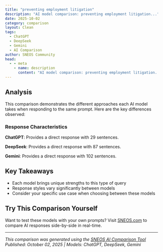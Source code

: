 ```yaml
---
title: "preventing employment litigation"
description: "AI model comparison: preventing employment litigation..."
date: 2025-10-02
category: comparison
layout: Clean
tags:
  - ChatGPT
  - DeepSeek
  - Gemini
  - AI Comparison
author: SNEOS Community
head:
  - - meta
    - name: description
      content: "AI model comparison: preventing employment litigation..."
---
```


<ChatComparison
  title="preventing employment litigation"
  prompt="preventing employment litigation"
  :responses='{
    "ChatGPT": "Preventing employment litigation is crucial for maintaining a positive workplace environment and avoiding costly legal disputes. Here are some key strategies employers can use:\n\n1. **Develop Clear Policies and Procedures**  \n   - Create comprehensive employee handbooks outlining workplace policies, code of conduct, anti-discrimination rules, harassment prevention, attendance, and performance expectations.  \n   - Ensure policies comply with federal, state, and local laws, including the Americans with Disabilities Act (ADA), Family and Medical Leave Act (FMLA), Equal Employment Opportunity (EEO) laws, and wage and hour laws.\n\n2. **Effective Training**  \n   - Provide regular training for managers and employees on workplace policies, anti-harassment and discrimination prevention, diversity and inclusion, and proper conflict resolution techniques.  \n   - Train supervisors on how to handle complaints and document employee issues properly.\n\n3. **Clear Communication**  \n   - Foster open communication between employees and management to address concerns early before they escalate.  \n   - Encourage employees to report issues or grievances without fear of retaliation.\n\n4. **Consistent Enforcement of Policies**  \n   - Apply workplace policies consistently to all employees to avoid claims of discrimination or favoritism.  \n   - Document disciplinary actions and ensure they are fair and well justified.\n\n5. **Thorough Hiring Practices**  \n   - Use fair and non-discriminatory hiring procedures.  \n   - Conduct background checks, verify references, and clearly define job roles and qualifications to avoid mismatches.\n\n6. **Proper Documentation**  \n   - Keep detailed records of employee performance, disciplinary actions, complaints, and investigations.  \n   - Documentation can be vital if litigation arises.\n\n7. **Promptly Address Complaints**  \n   - Investigate any complaints or allegations of harassment, discrimination, or wrongdoing promptly and confidentially.  \n   - Take corrective actions as necessary to resolve issues.\n\n8. **Use Employment Agreements When Appropriate**  \n   - Consider including arbitration agreements or non-compete clauses where legally permissible to manage disputes outside of court.\n\n9. **Consult Legal Counsel**  \n   - Regularly review policies and practices with an employment law attorney to ensure compliance and update as laws change.\n\n10. **Promote a Positive Workplace Culture**  \n    - Cultivate respect, diversity, inclusion, and teamwork to reduce workplace conflicts and enhance employee satisfaction.\n\nBy proactively implementing these strategies, employers can greatly reduce the risk of employment litigation and create a healthier, more productive workplace.",
    "DeepSeek": "Of course. Preventing employment litigation is a proactive, continuous process centered on building a fair, respectful, and well-documented workplace culture. It\u0027s far more cost-effective and less disruptive than defending against a lawsuit, even if you win.\n\nHere is a comprehensive guide to preventing employment litigation, broken down into key strategies.\n\n### 1. Foundational Policies \u0026 Documentation\n\nThis is your first line of defense. Clear, written policies set expectations and demonstrate good faith.\n\n*   **Develop a Robust Employee Handbook:** This is non-negotiable. It should be written in clear, simple language and include policies on:\n    *   **At-Will Employment:** A clear statement (where applicable) that employment is at-will.\n    *   **Anti-Discrimination and Harassment:** A strong, detailed policy that defines prohibited behavior, provides multiple reporting channels (including bypassing a supervisor), and guarantees no retaliation.\n    *   **Code of Conduct:** Expectations for professional behavior.\n    *   **Leave Policies:** Clear rules for FMLA, sick leave, vacation, and other time off.\n    *   **Performance Management:** How and when performance reviews are conducted.\n    *   **Social Media and Technology Use:** Guidelines for appropriate use of company resources and online conduct.\n    *   **Complaint Procedure:** A clear, step-by-step process for employees to raise concerns.\n*   **Require Signed Acknowledgments:** Have every employee sign a form acknowledging they have received, read, and understand the handbook. Keep this form in their personnel file.\n*   **Keep Accurate and Consistent Records:** Documentation is critical. Ensure all personnel files are complete and organized.\n    *   **Job Descriptions:** Accurate, up-to-date descriptions that outline essential functions.\n    *   **Performance Reviews:** Conduct them regularly and consistently across the organization. They should be honest, fair, and document both strengths and areas for improvement.\n    *   **Disciplinary Actions:** Document all verbal warnings, written warnings, and performance improvement plans (PIPs). Be specific about the behavior, the expected change, and the consequences of not improving.\n\n### 2. Strategic Hiring \u0026 Onboarding\n\nPrevention starts before an employee\u0027s first day.\n\n*   **Train Hiring Managers:** Ensure they understand what questions are illegal to ask (related to age, disability, family status, religion, etc.).\n*   **Standardize the Process:** Use a consistent set of job-related questions for all candidates for the same position.\n*   **Focus on Job-Related Criteria:** Base hiring decisions solely on skills, experience, and qualifications.\n*   **Careful Onboarding:** Use the onboarding process to reinforce company culture, values, and policies. Ensure new hires understand the complaint and anti-harassment procedures.\n\n### 3. Proactive Management \u0026 Training\n\nYour managers are your front line. Their actions can either prevent or trigger lawsuits.\n\n*   **Comprehensive Manager Training:** This is one of the most important investments you can make. Train managers on:\n    *   **Discrimination and Harassment Prevention:** They must be able to identify it, stop it, and know the reporting procedure.\n    *   **The FMLA, ADA, and Other Leave Laws:** Understanding interactive processes, reasonable accommodations, and leave entitlements.\n    *   **Effective Documentation:** How to write factual, non-emotional performance reviews and disciplinary memos.\n    *   **How to Avoid Retaliation:** This is a huge source of litigation. Managers must understand that any adverse action against an employee who made a complaint can be seen as retaliation.\n*   **Promote Consistent Application of Policies:** Enforce rules equally for everyone. Inconsistency can be evidence of discrimination.\n*   **Foster Open Communication:** Create an environment where employees feel comfortable bringing concerns to their manager or HR *before* they become formal complaints.\n\n### 4. Effective Performance Management \u0026 Discipline\n\nHow you handle underperformance and misconduct is critical.\n\n*   **Be Timely and Specific:** Address issues as they arise. Don\u0027t let problems fester. Documentation should be factual, not emotional (e.g., \u0022You were 30 minutes late on Monday, Tuesday, and Thursday\u0022 vs. \u0022You have a terrible attitude\u0022).\n*   **Use Progressive Discipline:** Where appropriate, follow a steps: verbal warning -\u003E written warning -\u003E final warning -\u003E termination. This demonstrates fairness and gives the employee a chance to correct the behavior.\n    *   *Exception:* For egregious misconduct (theft, violence, harassment), immediate termination may be appropriate.\n*   **Conduct Fair and Thorough Investigations:** When a complaint is made, investigate immediately.\n    *   Be neutral and objective.\n    *   Interview the complainant, the accused, and any relevant witnesses.\n    *   Document the investigation steps and findings.\n    *   Take appropriate, proportionate action based on the findings.\n\n### 5. Safe \u0026 Lawful Termination Process\n\nEven well-managed terminations carry risk, but you can minimize it.\n\n*   **Plan the Termination Meeting:** Have at least two company representatives present (e.g., the manager and an HR representative).\n*   **Be Brief, Factual, and Final:** State the decision clearly and concisely, citing the legitimate, non-discriminatory reason (e.g., \u0022We are terminating your employment due to continued performance issues despite the written warning and PIP on [date]\u0022).\n*   **Avoid Debates:** Do not get drawn into an argument. The decision is final.\n*   **Prepare the Final Paycheck:** Ensure you are in compliance with state laws regarding final pay (e.g., some states require immediate payment).\n*   **Consider a Separation Agreement:** For higher-risk terminations or to gain a full release of claims, you may offer a severance package in exchange for a signed separation agreement. **This must be drafted by an attorney.**\n\n### 6. Special Considerations \u0026 Legal Compliance\n\n*   **Wage and Hour Laws:** Misclassifying employees as exempt from overtime is a common and costly mistake. Audit your classifications and ensure non-exempt employees are paid for all hours worked, including overtime.\n*   **Reasonable Accommodation (ADA):** Engage in a good-faith \u0022interactive process\u0022 with employees who request accommodations for a disability.\n*   **Leave Laws (FMLA, State-Specific):** Track leave accurately and guarantee job restoration as required by law.\n*   **Consult an Employment Attorney:** Have a relationship with an employment lawyer for:\n    *   Reviewing your handbook and key policies.\n    *   Advising on high-risk situations (like a senior-level termination).\n    *   Conducting a periodic audit of your practices.\n\n---\n\n### The Golden Rule of Litigation Prevention\n\n**Treat employees with dignity, respect, and fairness.** Most lawsuits are filed by employees who feel they were treated unfairly, humiliated, or that no one listened to them. A culture of transparency and respect is your single most powerful shield against litigation.\n\nBy implementing these strategies, you create a defensive framework that not only minimizes legal risk but also builds a more positive, productive, and resilient organization.",
    "Gemini": "Preventing employment litigation is a crucial aspect of running a successful and legally compliant business. Here\u0027s a comprehensive guide to help you minimize your risk:\n\n**I. Foundation: Strong HR Policies and Practices**\n\n*   **Develop a Comprehensive Employee Handbook:**\n    *   Clearly define company policies, procedures, and expectations.\n    *   Cover topics such as:\n        *   Equal Employment Opportunity (EEO)\n        *   Anti-Discrimination and Harassment (including Sexual Harassment)\n        *   Diversity, Equity, and Inclusion (DEI)\n        *   Workplace Conduct\n        *   Code of Ethics\n        *   Performance Management\n        *   Compensation and Benefits\n        *   Leave Policies (e.g., sick leave, vacation, FMLA)\n        *   Attendance\n        *   Technology Use\n        *   Confidentiality\n        *   Employee Privacy\n        *   Disciplinary Procedures\n        *   Termination Policy (including At-Will statement where applicable and legally permissible)\n        *   Complaint Procedures\n        *   ADA Accommodation Policy\n    *   Regularly review and update the handbook to reflect changes in laws and company practices.\n    *   Have employees acknowledge receipt and understanding of the handbook in writing.\n\n*   **Consistent Application of Policies:**\n    *   Apply policies fairly and consistently across all employees, regardless of protected characteristics (race, religion, gender, age, disability, etc.).\n    *   Document all policy enforcement actions.\n    *   Train managers to consistently and fairly apply policies.\n\n*   **Establish Clear Hiring Practices:**\n    *   Job descriptions should be accurate and reflect essential job functions.\n    *   Avoid discriminatory language in job postings and during interviews.\n    *   Use structured interviews with pre-determined questions.\n    *   Focus on job-related qualifications and skills during the interview process.\n    *   Conduct thorough background checks (consistent with legal requirements and consent).\n    *   Maintain records of the hiring process.\n\n*   **Performance Management System:**\n    *   Implement a formal performance management system with regular feedback.\n    *   Provide timely and constructive feedback to employees.\n    *   Document performance issues and improvement plans.\n    *   Use performance reviews to set goals and expectations.\n    *   Base compensation and promotion decisions on performance.\n    *   Train managers on conducting effective performance reviews.\n\n**II. Key Areas of Risk Management**\n\n*   **Discrimination and Harassment Prevention:**\n    *   Conduct regular training for all employees, including managers, on anti-discrimination and anti-harassment policies.\n    *   Clearly define what constitutes harassment (including sexual harassment) and discrimination.\n    *   Establish a clear and effective complaint procedure.\n    *   Promptly and thoroughly investigate all complaints of discrimination or harassment.\n    *   Take appropriate corrective action when violations are found.\n    *   Create a culture of respect and inclusivity.\n\n*   **Wage and Hour Compliance:**\n    *   Accurately classify employees as exempt or non-exempt under the Fair Labor Standards Act (FLSA) and state laws.  Incorrect classification is a frequent source of litigation.\n    *   Pay employees minimum wage and overtime as required by law.\n    *   Maintain accurate time records.\n    *   Comply with state and local laws regarding meal and break periods.\n    *   Understand and correctly apply rules related to independent contractors vs. employees.  Misclassification can lead to significant penalties.\n\n*   **Leave Management (FMLA, ADA, State/Local Laws):**\n    *   Understand and comply with the Family and Medical Leave Act (FMLA) and applicable state leave laws.\n    *   Provide reasonable accommodations to employees with disabilities under the Americans with Disabilities Act (ADA).\n    *   Have a clear process for handling leave requests and accommodation requests.\n    *   Document all leave-related decisions.\n    *   Train managers on leave laws and accommodation requirements.\n    *   Return-to-work policies should be consistently applied and legally compliant.\n\n*   **Discipline and Termination:**\n    *   Follow a progressive discipline process (e.g., verbal warning, written warning, suspension, termination).\n    *   Document all disciplinary actions.\n    *   Ensure that discipline is based on legitimate, non-discriminatory reasons.\n    *   Conduct a thorough investigation before terminating an employee.\n    *   Offer severance agreements (with legal review) when appropriate.\n    *   Maintain consistent termination procedures.\n    *   Consult with legal counsel before terminating an employee if there are any concerns about potential legal claims.\n    *   Provide clear and consistent reasons for termination.\n\n*   **Employee Privacy:**\n    *   Comply with all applicable privacy laws (e.g., HIPAA, state privacy laws).\n    *   Have a clear policy on employee monitoring (e.g., video surveillance, email monitoring).\n    *   Protect employee personal information.\n\n*   **Workplace Safety:**\n    *   Comply with OSHA (Occupational Safety and Health Administration) regulations.\n    *   Provide a safe working environment.\n    *   Train employees on safety procedures.\n    *   Investigate workplace accidents and implement corrective actions.\n\n*   **Immigration Compliance:**\n    *   Verify employees\u0027 eligibility to work in the United States (I-9 compliance).\n    *   Comply with immigration laws and regulations.\n\n*   **Retaliation Prevention:**\n    *   Prohibit retaliation against employees who report discrimination, harassment, or other illegal activities.\n    *   Take all complaints of retaliation seriously.\n    *   Train managers on preventing retaliation.\n\n**III. Training and Communication**\n\n*   **Manager Training:**\n    *   Provide comprehensive training to managers on employment law, HR policies, and best practices.\n    *   Train managers on how to handle employee complaints, conduct investigations, and manage performance.\n    *   Regularly update manager training to reflect changes in the law.\n*   **Employee Training:**\n    *   Provide training to all employees on company policies, anti-discrimination, anti-harassment, and other relevant topics.\n*   **Open Communication:**\n    *   Encourage open communication between employees and management.\n    *   Establish channels for employees to raise concerns and report issues.\n    *   Create a culture of transparency and accountability.\n\n**IV. Documentation and Recordkeeping**\n\n*   **Maintain Accurate Records:**\n    *   Keep thorough and accurate records of all employment-related matters, including:\n        *   Job descriptions\n        *   Applications\n        *   Interview notes\n        *   Performance reviews\n        *   Disciplinary actions\n        *   Termination records\n        *   Leave requests\n        *   Accommodation requests\n        *   Wage and hour records\n        *   Training records\n        *   Complaint investigations\n    *   Retain records for the required retention periods under applicable laws.\n\n**V. Proactive Measures**\n\n*   **Regular Audits:**\n    *   Conduct regular HR audits to identify potential compliance issues.\n    *   Review policies, procedures, and practices to ensure they are up-to-date and effective.\n*   **Stay Informed:**\n    *   Stay informed about changes in employment laws and regulations.\n    *   Subscribe to HR publications and attend HR conferences.\n*   **Seek Legal Counsel:**\n    *   Consult with an employment law attorney on a regular basis to ensure compliance and to address any legal concerns.\n    *   Involve legal counsel in significant HR decisions, such as terminations or major policy changes.\n*   **Employee Surveys:** Consider conducting employee surveys to gauge morale, identify potential problems, and get feedback.  Address issues identified.\n\n**VI. When a Claim Arises**\n\n*   **Respond Promptly:** Respond to any legal claims promptly and professionally.\n*   **Conduct a Thorough Investigation:** Conduct a thorough investigation of the claim.\n*   **Consult with Legal Counsel:** Immediately consult with an employment law attorney.\n*   **Preserve Evidence:** Preserve all relevant documents and information.\n*   **Consider Mediation or Settlement:** Explore options for resolving the claim through mediation or settlement.\n\n**Key Takeaways:**\n\n*   **Prevention is Key:** The best way to prevent employment litigation is to create a legally compliant and ethical workplace.\n*   **Consistency is Crucial:**  Apply policies consistently and fairly to all employees.\n*   **Documentation is Essential:**  Maintain thorough and accurate records of all employment-related matters.\n*   **Training is Vital:**  Provide regular training to managers and employees on employment law and HR policies.\n*   **Legal Counsel is Invaluable:**  Consult with an employment law attorney to ensure compliance and to address any legal concerns.\n\nBy implementing these strategies, you can significantly reduce your risk of employment litigation and create a more positive and productive workplace.  Remember that employment law is complex and constantly evolving, so ongoing vigilance and proactive measures are essential.\n"
  }'
  published-date="01:52"
/>

## Analysis

This comparison demonstrates the different approaches each AI model takes when responding to the same prompt. Here are the key differences observed:

### Response Characteristics

**ChatGPT**: Provides a direct response with 29 sentences. 

**DeepSeek**: Provides a direct response with 87 sentences. 

**Gemini**: Provides a direct response with 102 sentences. 

## Key Takeaways

- Each model brings unique strengths to this type of query
- Response styles vary significantly between models
- Consider your specific use case when choosing between these models

## Try This Comparison Yourself

Want to test these models with your own prompts? Visit [SNEOS.com](https://sneos.com) to compare AI responses side-by-side in real-time.

---

*This comparison was generated using the [SNEOS AI Comparison Tool](https://sneos.com)*
*Published: October 02, 2025 | Models: ChatGPT, DeepSeek, Gemini*
